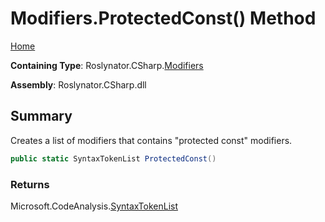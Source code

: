<a name="_top"></a>

# Modifiers\.ProtectedConst\(\) Method

[Home](../../../../README.md#_top)

**Containing Type**: Roslynator\.CSharp\.[Modifiers](../README.md#_top)

**Assembly**: Roslynator\.CSharp\.dll

## Summary

Creates a list of modifiers that contains "protected const" modifiers\.

```csharp
public static SyntaxTokenList ProtectedConst()
```

### Returns

Microsoft\.CodeAnalysis\.[SyntaxTokenList](https://docs.microsoft.com/en-us/dotnet/api/microsoft.codeanalysis.syntaxtokenlist)

